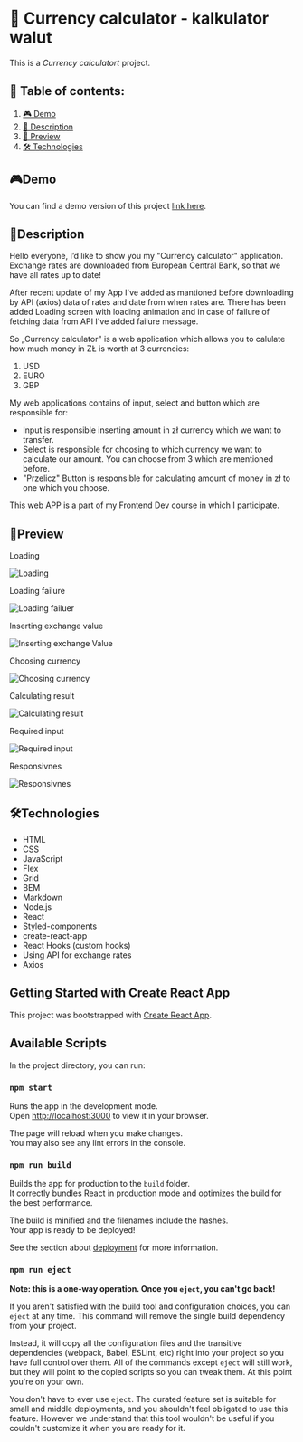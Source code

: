 # 📂 Currency calculator - kalkulator walut 
This is a *Currency calculatort* project. 

## 📑 Table of contents:

1. [🎮 Demo](#demo)
1. [📖 Description](#description)
2. [👀 Preview](#preview)
3. [🛠 Technologies](#technologies)

## 🎮Demo

You can find a demo version of this project [link here](https://adrianjar.github.io/calculator-react-v2/).

## 📖Description 

Hello everyone, I’d like to show you my "Currency calculator" application. Exchange rates are downloaded from European Central Bank, so that we have all rates up to date! 

After recent update of my App I've added as mantioned before downloading by API (axios) data of rates and date from when rates are. 
There has been added Loading screen with loading animation and in case of failure of fetching data from API I've added failure message.

So „Currency calculator" is a web application which allows you to calulate how much money in ZŁ is worth at 3 currencies: 
1. USD
2. EURO
3. GBP

My web applications contains of input, select and button which are responsible for:

-  Input is responsible inserting amount in zł currency which we want to transfer. 
-  Select is responsible for choosing to which currency we want to calculate our amount. You can choose from 3 which are mentioned before.
-  "Przelicz" Button is responsible for calculating amount of money in zł to one which you choose.

This web APP is a part of my Frontend Dev course in which I participate.


## 👀Preview 


Loading

![Loading](https://github.com/AdrianJar/calculator-react-v2/blob/master/Preview/4_resetPreview.gif)

Loading failure

![Loading failuer](https://github.com/AdrianJar/calculator-react-v2/blob/master/Preview/4_resetPreview.gif)

Inserting exchange value

![Inserting exchange Value ](https://github.com/AdrianJar/calculator-react-v2/blob/master/Preview/1_exchangeValuePreview.gif)

Choosing currency

![Choosing currency](https://github.com/AdrianJar/calculator-react-v2/blob/master/Preview/2_choosingCurrencyPreview.gif)

Calculating result

![Calculating result](https://github.com/AdrianJar/calculator-react-v2/blob/master/Preview/3_calculatePreview.gif)

Required input

![Required input](https://github.com/AdrianJar/calculator-react-v2/blob/master/Preview/4_resetPreview.gif)

Responsivnes

![Responsivnes](https://github.com/AdrianJar/calculator-react-v2/blob/master/Preview/4_resetPreview.gif)

## 🛠Technologies

- HTML
- CSS
- JavaScript
- Flex
- Grid
- BEM
- Markdown
- Node.js
- React
- Styled-components
- create-react-app
- React Hooks (custom hooks)
- Using API for exchange rates 
- Axios 



## Getting Started with Create React App

This project was bootstrapped with [Create React App](https://github.com/facebook/create-react-app).

## Available Scripts

In the project directory, you can run:

### `npm start`

Runs the app in the development mode.\
Open [http://localhost:3000](http://localhost:3000) to view it in your browser.

The page will reload when you make changes.\
You may also see any lint errors in the console.

### `npm run build`

Builds the app for production to the `build` folder.\
It correctly bundles React in production mode and optimizes the build for the best performance.

The build is minified and the filenames include the hashes.\
Your app is ready to be deployed!

See the section about [deployment](https://facebook.github.io/create-react-app/docs/deployment) for more information.

### `npm run eject`

**Note: this is a one-way operation. Once you `eject`, you can't go back!**

If you aren't satisfied with the build tool and configuration choices, you can `eject` at any time. This command will remove the single build dependency from your project.

Instead, it will copy all the configuration files and the transitive dependencies (webpack, Babel, ESLint, etc) right into your project so you have full control over them. All of the commands except `eject` will still work, but they will point to the copied scripts so you can tweak them. At this point you're on your own.

You don't have to ever use `eject`. The curated feature set is suitable for small and middle deployments, and you shouldn't feel obligated to use this feature. However we understand that this tool wouldn't be useful if you couldn't customize it when you are ready for it.

#



